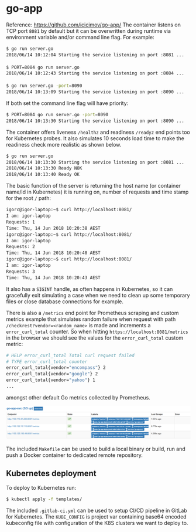 # go-app
Reference: https://github.com/icicimov/go-app/
The container listens on TCP port `8081` by default but it can be overwritten during runtime via environment variable and/or command line flag. For example:

```bash
$ go run server.go
2018/06/14 10:12:04 Starting the service listening on port :8081 ...

$ PORT=8084 go run server.go
2018/06/14 10:12:43 Starting the service listening on port :8084 ...

$ go run server.go -port=8090
2018/06/14 10:13:09 Starting the service listening on port :8090 ...
```

If both set the command line flag will have priority:

```bash
$ PORT=8084 go run server.go -port=8090
2018/06/14 10:13:30 Starting the service listening on port :8090 ...
```

The container offers liveness `/healthz` and readiness `/readyz` end points too for Kubernetes probes. It also simulates 10 seconds load time to make the readiness check more realistic as shown below.

```bash
$ go run server.go
2018/06/14 10:13:30 Starting the service listening on port :8081 ...
2018/06/14 10:13:30 Ready NOK
2018/06/14 10:13:40 Ready OK
```

The basic function of the server is returning the host name (or container name/id in Kubernetes) it is running on, number of requests and time stamp for the root `/` path:

```bash
igorc@igor-laptop:~$ curl http://localhost:8081/
I am: igor-laptop
Requests: 1
Time: Thu, 14 Jun 2018 10:20:38 AEST
igorc@igor-laptop:~$ curl http://localhost:8081/
I am: igor-laptop
Requests: 2
Time: Thu, 14 Jun 2018 10:20:40 AEST
igorc@igor-laptop:~$ curl http://localhost:8081/
I am: igor-laptop
Requests: 3
Time: Thu, 14 Jun 2018 10:20:43 AEST
```

It also has a `SIGINT` handle, as often happens in Kubernetes, so it can gracefully exit simulating a case when we need to clean up some temporary files or close database connections for example.

There is also a `/metrics` end point for Prometheus scraping and custom metrics example that simulates random failure when request with path `/checkrest?vendor=<random_name>` is made and increments a `error_curl_total` counter. So when hitting `https://localhost:8081/metrics` in the browser we should see the values for the `error_curl_total` custom metric:

```bash
# HELP error_curl_total Total curl request failed
# TYPE error_curl_total counter
error_curl_total{vendor="encompass"} 2
error_curl_total{vendor="google"} 2
error_curl_total{vendor="yahoo"} 1
...
```

amongst other default Go metrics collected by Prometheus.

![Prometheus metrics](./go-app-metrics.png)

The included `Makefile` can be used to build a local binary or build, run and push a Docker container to dedicated remote repository.

## Kubernetes deployment

To deploy to Kubernetes run:

```bash
$ kubectl apply -f templates/
```

The included `.gitlab-ci.yml` can be used to setup CI/CD pipeline in GitLab for Kubernetes. The `KUBE_CONFIG` is project var containing base64 encoded kubeconfig file with configuration of the K8S clusters we want to deploy to.
